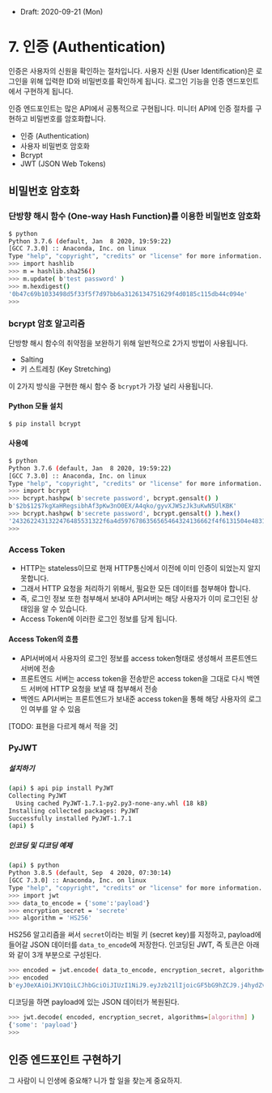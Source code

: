 * Draft: 2020-09-21 (Mon)

# 7. 인증 (Authentication)

인증은 사용자의 신원을 확인하는 절차입니다. 사용자 신원 (User Identification)은 로그인을 위해 입력한 ID와 비밀번호를 확인하게 됩니다. 로그인 기능을 인증 엔드포인트에서 구현하게 됩니다.

인증 엔드포인트는 많은 API에서 공통적으로 구현됩니다. 미니터 API에 인증 절차를 구현하고 비밀번호를 암호화합니다.

* 인증 (Authentication)
* 사용자 비밀번호 암호화
* Bcrypt
* JWT (JSON Web Tokens)

## 비밀번호 암호화

### 단방향 해시 함수 (One-way Hash Function)를 이용한 비밀번호 암호화

```bash
$ python
Python 3.7.6 (default, Jan  8 2020, 19:59:22) 
[GCC 7.3.0] :: Anaconda, Inc. on linux
Type "help", "copyright", "credits" or "license" for more information.
>>> import hashlib
>>> m = hashlib.sha256()
>>> m.update( b'test password' )
>>> m.hexdigest()
'0b47c69b1033498d5f33f5f7d97bb6a3126134751629f4d0185c115db44c094e'
>>> 

```

### bcrypt 암호 알고리즘

단방향 해시 함수의 취약점을 보완하기 위해 일반적으로 2가지 방법이 사용됩니다. 

* Salting
* 키 스트레칭 (Key Stretching)

이 2가지 방식을 구현한 해시 함수 중 `bcrypt`가 가장 널리 사용됩니다.

#### Python 모듈 설치

```bash
$ pip install bcrypt
```

#### 사용예

```bash
$ python
Python 3.7.6 (default, Jan  8 2020, 19:59:22) 
[GCC 7.3.0] :: Anaconda, Inc. on linux
Type "help", "copyright", "credits" or "license" for more information.
>>> import bcrypt
>>> bcrypt.hashpw( b'secrete password', bcrypt.gensalt() )
b'$2b$12$7kgXaHRegsibhAf3pKw3nO0EX/A4qko/gyvXJWSzJk3uKwN5UlKBK'
>>> bcrypt.hashpw( b'secrete password', bcrypt.gensalt() ).hex()
'2432622431322476485531322f6a4d5976786356565464324136662f4f6131504e4831364e4a6f437a38773663335845626a4637626d524a32713736'
>>> 

```

### Access Token

* HTTP는 stateless이므로 현재 HTTP통신에서 이전에 이미 인증이 되었는지 알지 못합니다. 
* 그래서 HTTP 요청을 처리하기 위해서, 필요한 모든 데이터를 첨부해야 합니다.
* 즉, 로그인 정보 또한 첨부해서 보내야 API서버는 해당 사용자가 이미 로그인된 상태임을 알 수 있습니다.
* Access Token에 이러한 로그인 정보를 담게 됩니다.

#### Access Token의 흐름

* API서버에서 사용자의 로그인 정보를 access token형태로 생성해서 프론트엔드 서버에 전송
* 프론트엔드 서버는 access token을 전송받은 access token을 그대로 다시 백엔드 서버에 HTTP 요청을 보낼 때 첨부해서 전송
* 백엔드 API서버는 프론트엔드가 보내준 access token을 통해 해당 사용자의 로그인 여부를 알 수 있음

[TODO: 표현을 다르게 해서 적을 것]





### PyJWT

##### 설치하기

```bash
(api) $ api pip install PyJWT
Collecting PyJWT
  Using cached PyJWT-1.7.1-py2.py3-none-any.whl (18 kB)
Installing collected packages: PyJWT
Successfully installed PyJWT-1.7.1
(api) $
```

##### 인코딩 및 디코딩 예제

```bash
(api) $ python
Python 3.8.5 (default, Sep  4 2020, 07:30:14) 
[GCC 7.3.0] :: Anaconda, Inc. on linux
Type "help", "copyright", "credits" or "license" for more information.
>>> import jwt
>>> data_to_encode = {'some':'payload'}
>>> encryption_secret = 'secrete'
>>> algorithm = 'HS256'
```

HS256 알고리즘을 써서 `secret`이라는 비밀 키 (secret key)를 지정하고, payload에 들어갈 JSON 데이터를 `data_to_encode`에 저장한다. 인코딩된 JWT, 즉 토큰은 아래와 같이 3개 부분으로 구성된다. 

```bash
>>> encoded = jwt.encode( data_to_encode, encryption_secret, algorithm=algorithm )
>>> encoded
b'eyJ0eXAiOiJKV1QiLCJhbGciOiJIUzI1NiJ9.eyJzb21lIjoicGF5bG9hZCJ9.j4hydZvraNFUqUHpXw0hYBN9qTRzbm9-yS9h5skNht0'
```

디코딩을 하면 payload에 있는 JSON 데이터가 복원된다.

```bash
>>> jwt.decode( encoded, encryption_secret, algorithms=[algorithm] )
{'some': 'payload'}
>>> 
```



## 인증 엔드포인트 구현하기



그 사람이 니 인생에 중요해? 니가 할 일을 찾는게 중요하지.

